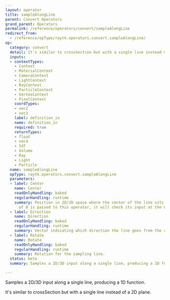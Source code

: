 ```yaml
---
layout: operator
title: sampleAlongLine
parent: Convert Operators
grand_parent: Operators
permalink: /reference/operators/convert/sampleAlongLine
redirect_from:
  - /reference/opType/raytk.operators.convert.sampleAlongLine/
op:
  category: convert
  detail: It's similar to crossSection but with a single line instead of a 2D plane.
  inputs:
  - contextTypes:
    - Context
    - MaterialContext
    - CameraContext
    - LightContext
    - RayContext
    - ParticleContext
    - VertexContext
    - PixelContext
    coordTypes:
    - vec2
    - vec3
    label: definition_in
    name: definition_in
    required: true
    returnTypes:
    - float
    - vec4
    - Sdf
    - Volume
    - Ray
    - Light
    - Particle
  name: sampleAlongLine
  opType: raytk.operators.convert.sampleAlongLine
  parameters:
  - label: Center
    name: Center
    readOnlyHandling: baked
    regularHandling: runtime
    summary: Position in 2D/3D space where the center of the line sits. When a position
      of 0 is passed to this operator, it will check its input at the Center location.
  - label: Direction
    name: Direction
    readOnlyHandling: baked
    regularHandling: runtime
    summary: Vector indicating which direction the line goes from the center.
  - label: Rotate
    name: Rotate
    readOnlyHandling: baked
    regularHandling: runtime
    summary: Rotation for the sampling line.
  status: beta
  summary: Samples a 2D/3D input along a single line, producing a 1D function.

---
```



Samples a 2D/3D input along a single line, producing a 1D function.

It's similar to crossSection but with a single line instead of a 2D plane.